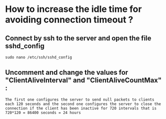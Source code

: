 # How to increase the idle time for avoiding connection timeout ?

## Connect by ssh to the server and open the file sshd_config

```
sudo nano /etc/ssh/sshd_config
``` 

## Uncomment and change the values for "ClientAliveInterval" and "ClientAliveCountMax" :

```
The first one configures the server to send null packets to clients each 120 seconds and the second one configures the server to close the connection if the client has been inactive for 720 intervals that is 720*120 = 86400 seconds = 24 hours
```